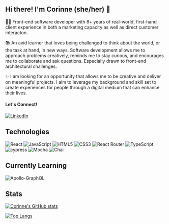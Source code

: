 ## Hi there! I'm Corinne (she/her) 👋

<!--
**CorCanavan/CorCanavan** is a ✨ _special_ ✨ repository because its `README.md` (this file) appears on your GitHub profile.

Here are some ideas to get you started:

- 🔭 I’m currently working on ...
- 🌱 I’m currently learning ...
- 👯 I’m looking to collaborate on ...
- 🤔 I’m looking for help with ...
- 💬 Ask me about ...
- 📫 How to reach me: ...
- 😄 Pronouns: ...
- ⚡ Fun fact: ...
-->

👩‍💻 Front-end software developer with 8+ years of real-world, first-hand client experience in both a marketing capacity as well as direct customer interacton.

📚 An avid learner that loves being challenged to think about the world, or the task at hand, in new ways. Software development allows me to approach problems creatively, reminds me to stay curious, and encourages me to collaborate and ask questions. Especially drawn to front-end architectural challenges.

✨ I am looking for an opportunity that allows me to be creative and deliver on meaningful projects. I aim to leverage my background and skill set to create experiences for people through a digital medium that can enhance their lives.

#### Let's Connect! 
[![LinkedIn](https://img.shields.io/badge/linkedin-%230077B5.svg?style=for-the-badge&logo=linkedin&logoColor=white)](https://www.linkedin.com/in/corinnecanavan/)

## Technologies

![React](https://img.shields.io/badge/react-%2320232a.svg?style=for-the-badge&logo=react&logoColor=%2361DAFB)
![JavaScript](https://img.shields.io/badge/javascript-%23323330.svg?style=for-the-badge&logo=javascript&logoColor=%23F7DF1E)
![HTML5](https://img.shields.io/badge/html5-%23E34F26.svg?style=for-the-badge&logo=html5&logoColor=white)
![CSS3](https://img.shields.io/badge/css3-%231572B6.svg?style=for-the-badge&logo=css3&logoColor=white)
![React Router](https://img.shields.io/badge/React_Router-CA4245?style=for-the-badge&logo=react-router&logoColor=white)
![TypeScript](https://img.shields.io/badge/typescript-%23007ACC.svg?style=for-the-badge&logo=typescript&logoColor=white)
![cypress](https://img.shields.io/badge/-cypress-%23E5E5E5?style=for-the-badge&logo=cypress&logoColor=058a5e)
![Mocha](https://img.shields.io/badge/-mocha-%238D6748?style=for-the-badge&logo=mocha&logoColor=white)
![Chai](https://img.shields.io/badge/chai-A30701?style=for-the-badge&logo=chai&logoColor=white)

## Currently Learning
![Apollo-GraphQL](https://img.shields.io/badge/-ApolloGraphQL-311C87?style=for-the-badge&logo=apollo-graphql)

## Stats
[![Corinne's GitHub stats](https://github-readme-stats.vercel.app/api?username=corcanavan&hide=stars&show_icons=true&theme=radical)](https://github.com/corcanavan/github-readme-stats)

[![Top Langs](https://github-readme-stats.vercel.app/api/top-langs/?username=corcanavan&layout=compact&theme=radical)](https://github.com/corcanavan/github-readme-stats)
